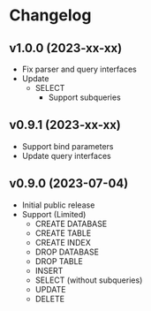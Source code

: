 # Changelog

## v1.0.0 (2023-xx-xx)
- Fix parser and query interfaces
- Update
  - SELECT
    - Support subqueries

## v0.9.1 (2023-xx-xx)
- Support bind parameters
- Update query interfaces

## v0.9.0 (2023-07-04)
- Initial public release  
- Support (Limited)
  - CREATE DATABASE
  - CREATE TABLE
  - CREATE INDEX
  - DROP DATABASE
  - DROP TABLE
  - INSERT
  - SELECT (without subqueries)
  - UPDATE
  - DELETE
